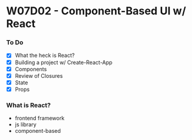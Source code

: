# W07D02 - Component-Based UI w/ React

### To Do
- [x] What the heck is React?
- [x] Building a project w/ Create-React-App
- [x] Components
- [x] Review of Closures
- [x] State
- [x] Props

### What is React?
* frontend framework
* js library
* component-based











